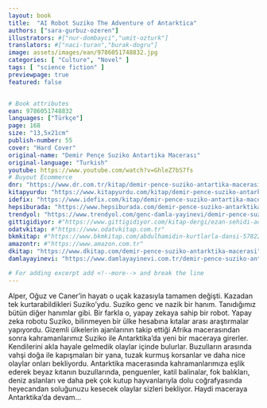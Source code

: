 ```yaml
---
layout: book
title:  "AI Robot Suziko The Adventure of Antarktica"
authors: ["sara-gurbuz-ozeren"]
illustrators: #["nur-dombayci","umit-ozturk"]
translators: #["naci-turan","burak-dogru"]
image: assets/images/ean/9786051748832.jpg
categories: [ "Culture", "Novel" ]
tags: [ "science fiction" ]
previewpage: true
featured: false


# Book attributes
ean: 9786051748832
languages: ["Türkçe"]
page: 168
size: "13,5x21cm"
publish-number: 55
cover: "Hard Cover"
original-name: "Demir Pençe Suziko Antartika Macerası"
original-language: "Turkish"
youtube: https://www.youtube.com/watch?v=GhleZ7bS7fs
# Buyout Ecommerce
dnr: "https://www.dr.com.tr/kitap/demir-pence-suziko-antartika-macerasi/cocuk-ve-genclik/genclik-10-yas/roman-oyku/urunno=0001867716001"
kitapyurdu: "https://www.kitapyurdu.com/kitap/demir-pence-suziko-antarktika-macerasi/536274.html&filter_name=Demir+Pen%C3%A7e+Suziko"
idefix: "https://www.idefix.com/kitap/demir-pence-suziko-antartika-macerasi/cocuk-ve-genclik/genclik-10-yas/roman-oyku/urunno=0001867716001"
hepsiburada: "https://www.hepsiburada.com/demir-pence-suziko-antarktika-macerasi-sara-gurbuz-ozeren-p-HBV00000P75KC"
trendyol: "https://www.trendyol.com/genc-damla-yayinevi/demir-pence-suziko-antarktika-macerasi-p-37215195"
gittigidiyor: #"https://www.gittigidiyor.com/kitap-dergi/ezan-sehidi-adnan-menderes_pdp_732728793"
odatvkitap: #"https://www.odatvkitap.com.tr"
bkmkitap: #"https://www.bkmkitap.com/abdulhamidin-kurtlarla-dansi-578226"
amazontr: #"https://www.amazon.com.tr"
dkitap: "https://www.dkitap.com/demir-pence-suziko-antarktika-macerasi"
damlayayinevi: "https://www.damlayayinevi.com.tr/demir-pence-suziko-antarktika-macerasi"

# For adding excerpt add <!--more--> and break the line
---
```

Alper, Oğuz ve Caner’in hayatı o uçak kazasıyla tamamen değişti.
Kazadan tek kurtarabildikleri Suziko’ydu.
Suziko genc ve nazik bir hanım. Tanıdığımız bütün diğer hanımlar
gibi.
Bir farkla o, yapay zekaya sahip bir robot. Yapay zeka robotu
Suziko, bilinmeyen bir ülke hesabına kıtalar arası araştırmalar yapıyordu.
Gizemli ülkelerin ajanlarının takip ettiği Afrika macerasından
sonra kahramanlarımız Suziko ile Antarktika’da yeni bir maceraya
girerler. Kendilerini akla hayale gelmedik olaylar içinde bulurlar.
Buzulların arasında vahşi doğa ile kapışmaları bir yana, tuzak
kurmuş korsanlar ve daha nice olaylar onları bekliyordu.
Antarktika macerasında kahramanlarımıza eşlik ederek beyaz kıtanın
buzullarında, penguenler, katil balinalar, fok balıkları, deniz
aslanları ve daha pek çok kutup hayvanlarıyla dolu coğrafyasında
heyecandan soluğunuzu kesecek olaylar sizleri bekliyor.
Haydi maceraya Antarktika’da devam...
<!--more--> 
